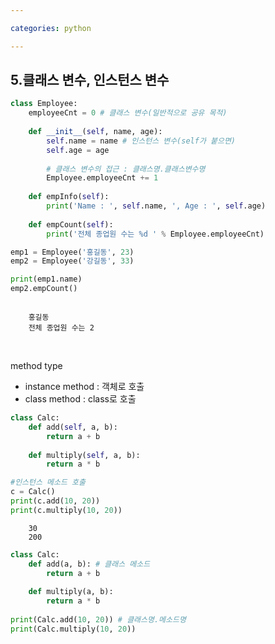 ```yaml
---

categories: python

---
```





5.클래스 변수, 인스턴스 변수
-----

```python
class Employee:
    employeeCnt = 0 # 클래스 변수(일반적으로 공유 목적)
    
    def __init__(self, name, age):
        self.name = name # 인스턴스 변수(self가 붙으면)
        self.age = age
        
        # 클래스 변수의 접근 : 클래스명.클래스변수명
        Employee.employeeCnt += 1
    
    def empInfo(self):
        print('Name : ', self.name, ', Age : ', self.age)
        
    def empCount(self):
        print('전체 종업원 수는 %d ' % Employee.employeeCnt)
```


```python
emp1 = Employee('홍길동', 23)
emp2 = Employee('강길동', 33)

print(emp1.name)
emp2.empCount()
```
```

    홍길동
    전체 종업원 수는 2 
```

&nbsp; 




method type
- instance method : 객체로 호출
- class method : class로 호출


```python
class Calc:
    def add(self, a, b):
        return a + b
    
    def multiply(self, a, b):
        return a * b

#인스턴스 메소드 호출
c = Calc()
print(c.add(10, 20))
print(c.multiply(10, 20))


```
```
    30
    200
``` 


```python
class Calc:
    def add(a, b): # 클래스 메소드
        return a + b
    
    def multiply(a, b):
        return a * b
    
print(Calc.add(10, 20)) # 클래스명.메소드명    
print(Calc.multiply(10, 20))    
```
